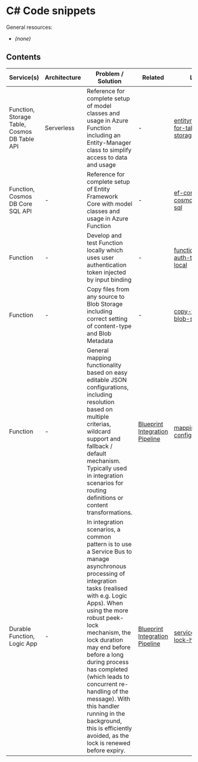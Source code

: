 # C# Code snippets
General resources:
* _(none)_

<!-- Note: Edit tables with https://www.tablesgenerator.com/markdown_tables -->

## Contents
| Service(s)                      | Architecture                | Problem / Solution                      | Related | Link                            |
|---------------------------------|-----------------------------|-----------------------------------------|---------|---------------------------------|
| Function, Storage Table, Cosmos DB Table API | Serverless | Reference for complete setup of model classes and usage in Azure Function including an Entity-Manager class to simplify access to data and usage | - | [entitymanager-for-table-storage](./entitymanager-for-table-storage) |
| Function, Cosmos DB Core SQL API | - | Reference for complete setup of Entity Framework Core with model classes and usage in Azure Function | - | [ef-core-with-cosmos-db-sql](./ef-core-with-cosmos-db-sql) |
| Function | - | Develop and test Function locally which uses user authentication token injected by input binding | - | [function-user-auth-token-local](./function-user-auth-token-local) |
| Function | - | Copy files from any source to Blob Storage including correct setting of content-type and Blob Metadata | - | [copy-files-to-blob-storage](./copy-files-to-blob-storage) |
| Function | - | General mapping functionality based on easy editable JSON configurations, including resolution based on multiple criterias, wildcard support and fallback / default mechanism. Typically used in integration scenarios for routing definitions or content transformations.  | [Blueprint Integration Pipeline](../../Blueprints/integration-pipeline) | [mapping-configuration](./mapping-configuration) |
| Durable Function, Logic App | - | In integration scenarios, a common pattern is to use a Service Bus to manage asynchronous processing of integration tasks (realised with e.g. Logic Apps). When using the more robust peek-lock mechanism, the lock duration may end before before a long during process has completed (which leads to concurrent re-handling of the message). With this handler running in the background, this is efficiently avoided, as the lock is renewed before expiry.  | [Blueprint Integration Pipeline](../../Blueprints/integration-pipeline) | [service-bus-lock-handler](./service-bus-lock-handler) |
